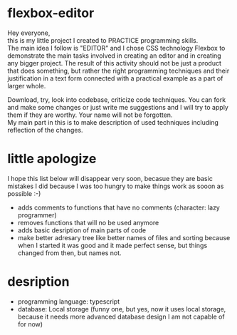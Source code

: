 # flexbox-editor

Hey everyone,  
this is my little project I created to PRACTICE programming skills.  
The main idea I follow is "EDITOR" and I chose CSS technology Flexbox to demonstrate the main tasks involved in creating an editor and in creating any bigger project.
The result of this activity should not be just a product that does something, but rather the right programming techniques and their justification in a text form connected with a practical example as a part of larger whole.  

Download, try, look into codebase, criticize code techniques. You can fork and make some changes or just write me suggestions and I will try to apply them if they are worthy.   Your name will not be forgotten.  
My main part in this is to make description of used techniques including reflection of the changes.  

# little apologize
I hope this list below will disappear very soon, becasue they are basic mistakes I did because I was too hungry to make things work as sooon as possible :-)
- adds comments to functions that have no comments (character: lazy programmer)  
- removes functions that will no be used anymore  
- adds basic desription of main parts of code  
- make better adresary tree like better names of files and sorting because when I started it was good and it made perfect sense, but things changed from then, but names not.

# desription
- programming language: typescript
- database: Local storage (funny one, but yes, now it uses local storage, because it needs more advanced database design I am not capable of for now)
